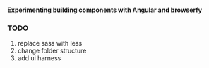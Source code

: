#### Experimenting building components with Angular and browserfy 

### TODO
1. replace sass with less
2. change folder structure 
3. add ui harness  


    
